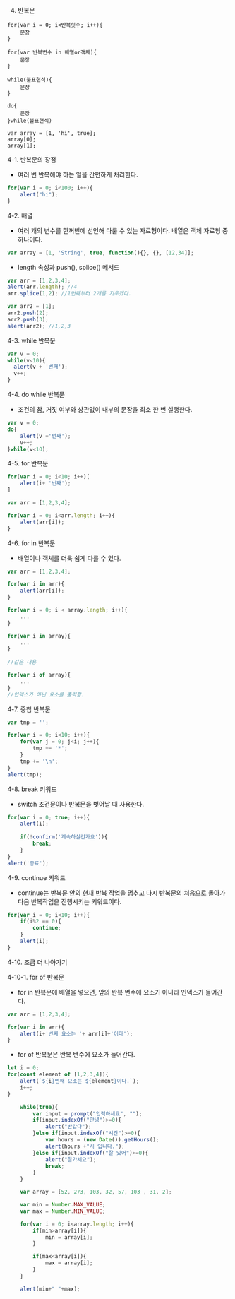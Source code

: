 4. 반복문

```
for(var i = 0; i<반복횟수; i++){
	문장
}
```

```
for(var 반복변수 in 배열or객체){
	문장
}
```

```
while(불표현식){
	문장
}
```

```
do{
	문장
}while(불표현식)
```

```
var array = [1, 'hi', true];
array[0];
array[1];
```



4-1. 반복문의 장점

- 여러 번 반복해야 하는 일을 간편하게 처리한다.

```javascript
for(var i = 0; i<100; i++){
	alert("hi");
}
```



4-2. 배열

- 여러 개의 변수를 한꺼번에 선언해 다룰 수 있는 자료형이다. 배열은 객체 자료형 중 하나이다.

```javascript
var array = [1, 'String', true, function(){}, {}, [12,34]];
```

- length 속성과 push(), splice() 메서드


```javascript
var arr = [1,2,3,4];
alert(arr.length); //4
arr.splice(1,2); //1번째부터 2개를 지우겠다.

var arr2 = [1];
arr2.push(2);
arr2.push(3);
alert(arr2); //1,2,3
```



4-3. while 반복문

  ```javascript
var v = 0;
while(v<10){
	alert(v + '번째');
	v++;
}
  ```



4-4. do while 반복문

- 조건의 참, 거짓 여부와 상관없이 내부의 문장을 최소 한 번 실행한다.

```javascript
var v = 0;
do{
	alert(v +'번째');
	v++;
}while(v<10);
```



4-5. for 반복문

```javascript
for(var i = 0; i<10; i++)[
	alert(i+ '번째');
]
```

```javascript
var arr = [1,2,3,4];

for(var i = 0; i<arr.length; i++){
	alert(arr[i]);
}
```



4-6. for in 반복문

- 배열이나 객체를 더욱 쉽게 다룰 수 있다.

```javascript
var arr = [1,2,3,4];

for(var i in arr){
	alert(arr[i]);
}
```

```javascript
for(var i = 0; i < array.length; i++){
	...
}

for(var i in array){
	...
}
    
//같은 내용
```

```javascript
for(var i of array){
	...
}
//인덱스가 아닌 요소를 출력함.
```

4-7. 중첩 반복문

```javascript
var tmp = '';

for(var i = 0; i<10; i++){
	for(var j = 0; j<i; j++){
		tmp += '*';
	}
	tmp += '\n';
}
alert(tmp);
```



4-8. break 키워드

- switch 조건문이나 반복문을 벗어날 때 사용한다.

```javascript
for(var i = 0; true; i++){
	alert(i);
	
	if(!confirm('계속하실건가요')){
		break;
	}
}
alert('종료');
```



4-9. continue 키워드

- continue는 반복문 안의 현재 반복 작업을 멈추고 다시 반복문의 처음으로 돌아가 다음 반복작업을 진행시키는 키워드이다.

```javascript
for(var i = 0; i<10; i++){
	if(i%2 == 0){
		continue;
	}
	alert(i);
}
```



4-10. 조금 더 나아가기 

4-10-1. for of 반복문

- for in 반복문에 배열을 넣으면, 앞의 반복 변수에 요소가 아니라 인덱스가 들어간다.

```javascript
var arr = [1,2,3,4];

for(var i in arr){
	alert(i+'번째 요소는 '+ arr[i]+'이다');
}
```

- for of 반복문은 반복 변수에 요소가 들어간다.

```javascript
let i = 0;
for(const element of [1,2,3,4]){
	alert(`${i}번째 요소는 ${element}이다.`);
    i++;
}
```



```javascript
    while(true){
        var input = prompt("입력하세요", "");
        if(input.indexOf("안녕")>=0){
            alert("반갑다");
        }else if(input.indexOf("시간")>=0){
            var hours = (new Date()).getHours();
            alert(hours +"시 입니다.");
        }else if(input.indexOf("잘 있어")>=0){
            alert("잘가세요");
            break;
        }
    }
```

```javascript
    var array = [52, 273, 103, 32, 57, 103 , 31, 2];

    var min = Number.MAX_VALUE;
    var max = Number.MIN_VALUE;

    for(var i = 0; i<array.length; i++){
        if(min>array[i]){
            min = array[i];
        }

        if(max<array[i]){
            max = array[i];
        }
    }

    alert(min+" "+max);
```

